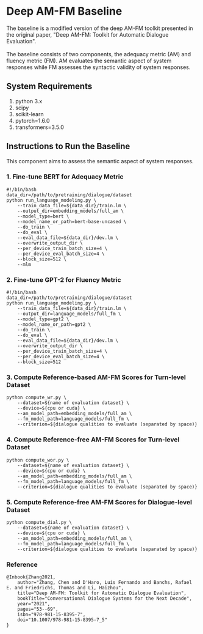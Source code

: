 # Deep AM-FM Baseline

The baseline is a modified version of the deep AM-FM toolkit presented in the original paper, "Deep AM-FM: Toolkit for Automatic Dialogue Evaluation". 
<br /><br />
The baseline consists of two components, the adequacy metric (AM) and fluency metric (FM). AM evaluates the semantic aspect of system responses while FM assesses the syntactic validity of system responses.

## System Requirements

1. python 3.x
2. scipy
3. scikit-learn
4. pytorch=1.6.0
5. transformers=3.5.0

## Instructions to Run the Baseline

This component aims to assess the semantic aspect of system responses.

### 1. Fine-tune BERT for Adequacy Metric
```
#!/bin/bash                                                                                                                                                                                                    
data_dir=/path/to/pretraining/dialogue/dataset
python run_language_modeling.py \
    --train_data_file=${data_dir}/train.lm \
    --output_dir=embedding_models/full_am \
    --model_type=bert \
    --model_name_or_path=bert-base-uncased \
    --do_train \
    --do_eval \
    --eval_data_file=${data_dir}/dev.lm \
    --overwrite_output_dir \
    --per_device_train_batch_size=4 \
    --per_device_eval_batch_size=4 \
    --block_size=512 \
    --mlm
```

### 2. Fine-tune GPT-2 for Fluency Metric
```
#!/bin/bash                                                                                                                                                                                                    
data_dir=/path/to/pretraining/dialogue/dataset
python run_language_modeling.py \
    --train_data_file=${data_dir}/train.lm \
    --output_dir=language_models/full_fm \
    --model_type=gpt2 \
    --model_name_or_path=gpt2 \
    --do_train \
    --do_eval \
    --eval_data_file=${data_dir}/dev.lm \
    --overwrite_output_dir \
    --per_device_train_batch_size=4 \
    --per_device_eval_batch_size=4 \
    --block_size=512
```

### 3. Compute Reference-based AM-FM Scores for Turn-level Dataset
```
python compute_wr.py \
    --dataset=${name of evaluation dataset} \
    --device=${cpu or cuda} \
    --am_model_path=embedding_models/full_am \
    --fm_model_path=language_models/full_fm \
    --criterion=${dialogue qualities to evaluate (separated by space)}
```

### 4. Compute Reference-free AM-FM Scores for Turn-level Dataset
```
python compute_wor.py \
    --dataset=${name of evaluation dataset} \
    --device=${cpu or cuda} \
    --am_model_path=embedding_models/full_am \
    --fm_model_path=language_models/full_fm \
    --criterion=${dialogue qualities to evaluate (separated by space)}
```

### 5. Compute Reference-free AM-FM Scores for Dialogue-level Dataset
```
python compute_dial.py \
    --dataset=${name of evaluation dataset} \
    --device=${cpu or cuda} \
    --am_model_path=embedding_models/full_am \
    --fm_model_path=language_models/full_fm \
    --criterion=${dialogue qualities to evaluate (separated by space)}
```

### Reference

```
@Inbook{Zhang2021,
    author="Zhang, Chen and D'Haro, Luis Fernando and Banchs, Rafael E. and Friedrichs, Thomas and Li, Haizhou",
    title="Deep AM-FM: Toolkit for Automatic Dialogue Evaluation",
    bookTitle="Conversational Dialogue Systems for the Next Decade",
    year="2021",
    pages="53--69",
    isbn="978-981-15-8395-7",
    doi="10.1007/978-981-15-8395-7_5"
}
```
